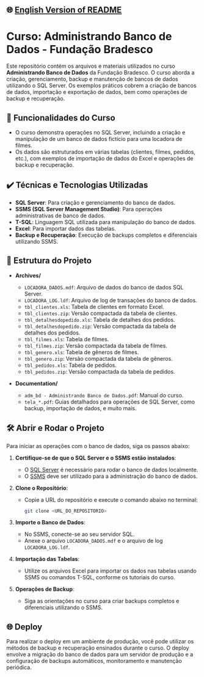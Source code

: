 ## 🌐 [English Version of README](README_EN.md)

# Curso: Administrando Banco de Dados - Fundação Bradesco

Este repositório contém os arquivos e materiais utilizados no curso **Administrando Banco de Dados** da Fundação Bradesco. O curso aborda a criação, gerenciamento, backup e manutenção de bancos de dados utilizando o SQL Server. Os exemplos práticos cobrem a criação de bancos de dados, importação e exportação de dados, bem como operações de backup e recuperação.

## 🔨 Funcionalidades do Curso

- O curso demonstra operações no SQL Server, incluindo a criação e manipulação de um banco de dados fictício para uma locadora de filmes.
- Os dados são estruturados em várias tabelas (clientes, filmes, pedidos, etc.), com exemplos de importação de dados do Excel e operações de backup e recuperação.

## ✔️ Técnicas e Tecnologias Utilizadas
- **SQL Server**: Para criação e gerenciamento do banco de dados.
- **SSMS (SQL Server Management Studio)**: Para operações administrativas de banco de dados.
- **T-SQL**: Linguagem SQL utilizada para manipulação do banco de dados.
- **Excel**: Para importar dados das tabelas.
- **Backup e Recuperação**: Execução de backups completos e diferenciais utilizando SSMS.

## 📁 Estrutura do Projeto
- **Archives/**
    - `LOCADORA_DADOS.mdf`: Arquivo de dados do banco de dados SQL Server.
    - `LOCADORA_LOG.ldf`: Arquivo de log de transações do banco de dados.
    - `tbl_clientes.xls`: Tabela de clientes em formato Excel.
    - `tbl_clientes.zip`: Versão compactada da tabela de clientes.
    - `tbl_detalhesdopedido.xls`: Tabela de detalhes dos pedidos.
    - `tbl_detalhesdopedido.zip`: Versão compactada da tabela de detalhes dos pedidos.
    - `tbl_filmes.xls`: Tabela de filmes.
    - `tbl_filmes.zip`: Versão compactada da tabela de filmes.
    - `tbl_genero.xls`: Tabela de gêneros de filmes.
    - `tbl_genero.zip`: Versão compactada da tabela de gêneros.
    - `tbl_pedidos.xls`: Tabela de pedidos.
    - `tbl_pedidos.zip`: Versão compactada da tabela de pedidos.

- **Documentation/**
    - `adm_bd - Administrando Banco de Dados.pdf`: Manual do curso.
    - `tela_*.pdf`: Guias detalhados para operações de SQL Server, como backup, importação de dados, e muito mais.

## 🛠️ Abrir e Rodar o Projeto

Para iniciar as operações com o banco de dados, siga os passos abaixo:

1. **Certifique-se de que o SQL Server e o SSMS estão instalados**:
    - O [SQL Server](https://www.microsoft.com/en-us/sql-server/sql-server-downloads) é necessário para rodar o banco de dados localmente.
    - O [SSMS](https://aka.ms/ssmsfullsetup) deve ser utilizado para a administração do banco de dados.

2. **Clone o Repositório**:
    - Copie a URL do repositório e execute o comando abaixo no terminal:

      ```bash
      git clone <URL_DO_REPOSITORIO>
      ```

3. **Importe o Banco de Dados**:
    - No SSMS, conecte-se ao seu servidor SQL.
    - Anexe o arquivo `LOCADORA_DADOS.mdf` e o arquivo de log `LOCADORA_LOG.ldf`.

4. **Importação das Tabelas**:
    - Utilize os arquivos Excel para importar os dados nas tabelas usando SSMS ou comandos T-SQL, conforme os tutoriais do curso.

5. **Operações de Backup**:
    - Siga as orientações no curso para criar backups completos e diferenciais utilizando o SSMS.

## 🌐 Deploy

Para realizar o deploy em um ambiente de produção, você pode utilizar os métodos de backup e recuperação ensinados durante o curso. O deploy envolve a migração do banco de dados para um servidor de produção e a configuração de backups automáticos, monitoramento e manutenção periódica.

